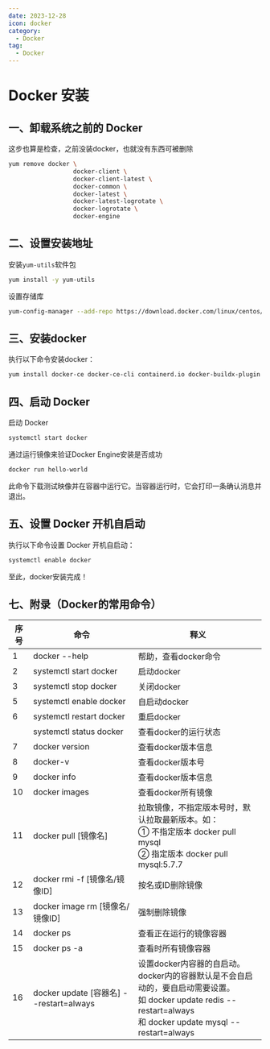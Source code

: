 ```yaml
---
date: 2023-12-28
icon: docker
category:
  - Docker
tag:
  - Docker
---
```


# Docker 安装

## 一、卸载系统之前的 Docker

这步也算是检查，之前没装docker，也就没有东西可被删除

```sh
yum remove docker \
                  docker-client \
                  docker-client-latest \
                  docker-common \
                  docker-latest \
                  docker-latest-logrotate \
                  docker-logrotate \
                  docker-engine
```

## 二、设置安装地址

安装`yum-utils`软件包

```sh
yum install -y yum-utils
```

设置存储库

```sh
yum-config-manager --add-repo https://download.docker.com/linux/centos/docker-ce.repo
```

## 三、安装docker

执行以下命令安装docker：

```sh
yum install docker-ce docker-ce-cli containerd.io docker-buildx-plugin docker-compose-plugin
```

## 四、启动 Docker

启动 Docker

```sh
systemctl start docker
```

通过运行镜像来验证Docker Engine安装是否成功

```sh
docker run hello-world
```

此命令下载测试映像并在容器中运行它。当容器运行时，它会打印一条确认消息并退出。

## 五、设置 Docker 开机自启动

执行以下命令设置 Docker 开机自启动：

```sh 
systemctl enable docker
```

至此，docker安装完成！

## 七、附录（Docker的常用命令）



| 序号 | 命令                                    | 释义                                                         |
| ---- | --------------------------------------- | ------------------------------------------------------------ |
| 1    | docker --help                           | 帮助，查看docker命令                                         |
| 2    | systemctl start docker                  | 启动docker                                                   |
| 3    | systemctl stop docker                   | 关闭docker                                                   |
| 5    | systemctl enable docker                 | 自启动docker                                                 |
| 6    | systemctl restart docker                | 重启docker                                                   |
|      | systemctl status docker                 | 查看docker的运行状态                                         |
| 7    | docker version                          | 查看docker版本信息                                           |
| 8    | docker-v                                | 查看docker版本号                                             |
| 9    | docker info                             | 查看docker版本信息                                           |
| 10   | docker images                           | 查看docker所有镜像                                           |
| 11   | docker pull [镜像名]                    | 拉取镜像，不指定版本号时，默认拉取最新版本。如：<br>① 不指定版本 docker pull mysql<br/>② 指定版本 docker pull mysql:5.7.7 |
| 12   | docker rmi -f [镜像名/镜像ID]           | 按名或ID删除镜像                                             |
| 13   | docker image rm [镜像名/镜像ID]         | 强制删除镜像                                                 |
| 14   | docker ps                               | 查看正在运行的镜像容器                                       |
| 15   | docker ps -a                            | 查看时所有镜像容器                                           |
| 16   | docker update [容器名] --restart=always | 设置docker内容器的自启动。<br/>docker内的容器默认是不会自启动的，要自启动需要设置。<br/>如 docker update redis --restart=always<br/>和 docker update mysql --restart=always |

